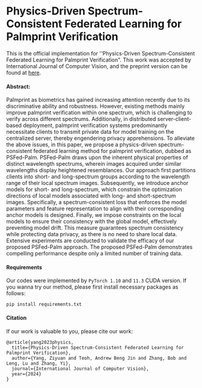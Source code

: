 # Physics-Driven Spectrum-Consistent Federated Learning for Palmprint Verification

This is the official implementation for ''Physics-Driven Spectrum-Consistent Federated Learning for Palmprint Verification". This work was accepted by International Journal of Computer Vision, and the preprint version can be found at [here](https://arxiv.org/abs/2308.00451).

#### Abstract:
Palmprint as biometrics has gained increasing attention recently due to its discriminative ability and robustness. However, existing methods mainly improve palmprint verification within one spectrum, which is challenging to verify across different spectrums. Additionally, in distributed server-client-based deployment, palmprint verification systems predominantly necessitate clients to transmit private data for model training on the centralized server, thereby engendering privacy apprehensions. To alleviate the above issues, in this paper, we propose a physics-driven spectrum-consistent federated learning method for palmprint verification, dubbed as PSFed-Palm. PSFed-Palm draws upon the inherent physical properties of distinct wavelength spectrums, wherein images acquired under similar wavelengths display heightened resemblances. Our approach first partitions clients into short- and long-spectrum groups according to the wavelength range of their local spectrum images. Subsequently, we introduce anchor models for short- and long-spectrum, which constrain the optimization directions of local models associated with long- and short-spectrum images. Specifically, a spectrum-consistent loss that enforces the model parameters and feature representation to align with their corresponding anchor models is designed. Finally, we impose constraints on the local models to ensure their consistency with the global model, effectively preventing model drift. This measure guarantees spectrum consistency while protecting data privacy, as there is no need to share local data. Extensive experiments are conducted to validate the efficacy of our proposed PSFed-Palm approach. The proposed PSFed-Palm demonstrates compelling performance despite only a limited number of training data.

#### Requirements

Our codes were implemented by ```PyTorch 1.10``` and ```11.3``` CUDA version. If you wanna try our method, please first install necessary packages as follows:

```
pip install requirements.txt
```


#### Citation
If our work is valuable to you, please cite our work:
```
@article{yang2023physics,
  title={Physics-Driven Spectrum-Consistent Federated Learning for Palmprint Verification},
  author={Yang, Ziyuan and Teoh, Andrew Beng Jin and Zhang, Bob and Leng, Lu and Zhang, Yi},
  journal={International Journal of Computer Vision},
  year={2024}
}
